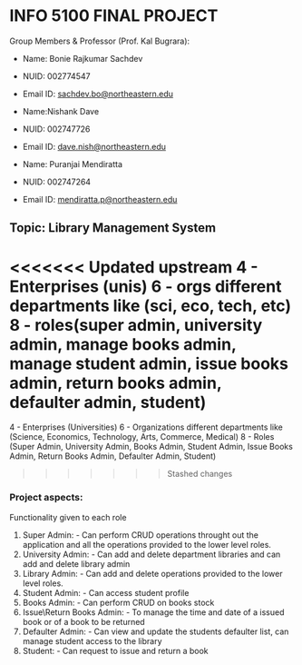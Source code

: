 # INFO 5100 FINAL PROJECT

Group Members & Professor (Prof. Kal Bugrara):

- Name: Bonie Rajkumar Sachdev
- NUID: 002774547
- Email ID: sachdev.bo@northeastern.edu

- Name:Nishank Dave
- NUID: 002747726
- Email ID: dave.nish@northeastern.edu

- Name: Puranjai Mendiratta
- NUID: 002747264
- Email ID: mendiratta.p@northeastern.edu

## Topic: Library Management System
<<<<<<< Updated upstream
4 - Enterprises (unis)
6 - orgs different departments like (sci, eco, tech, etc)
8 - roles(super admin, university admin, manage books admin, manage student admin, issue books admin, return books admin, defaulter admin, student)
=======

4 - Enterprises (Universities)
6 - Organizations different departments like (Science, Economics, Technology, Arts, Commerce, Medical)
8 - Roles (Super Admin, University Admin, Books Admin, Student Admin, Issue Books Admin, Return Books Admin, Defaulter Admin, Student)
>>>>>>> Stashed changes

### Project aspects:

Functionality given to each role
1. Super Admin: - Can perform CRUD operations throught out the application and all the operations provided to the lower level roles.
2. University Admin: - Can add and delete department libraries and can add and delete library admin
3. Library Admin: - Can add and delete operations provided to the lower level roles.
4. Student Admin: - Can access student profile  
5. Books Admin: - Can perform CRUD on books stock   
6. Issue\Return Books Admin: - To manage the time and date of a issued book or of a book to be returned
7. Defaulter Admin: - Can view and update the students defaulter list, can manage student access to the library 
8. Student: - Can request to issue and return a book 

